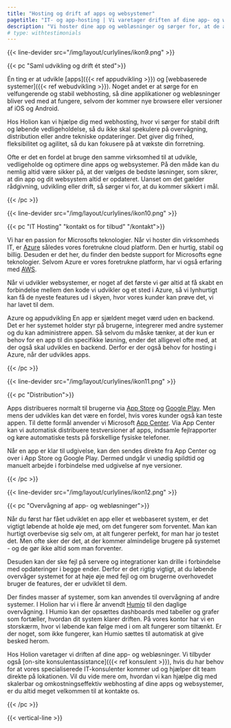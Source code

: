 ```yaml
---
title: "Hosting og drift af apps og websystemer"
pagetitle: "IT- og app-hosting | Vi varetager driften af dine app- og webløsninger"
description: "Vi hoster dine app og webløsninger og sørger for, at de altid er opdateret til nyeste versioner af browsere, Android og iOS."
# type: withtestimonials
---
```


{{< line-devider src="/img/layout/curlylines/ikon9.png" >}}

{{< pc "Saml udvikling og drift ét sted">}}

Én ting er at udvikle [apps]({{< ref appudvikling >}}) og [webbaserede systemer]({{< ref webudvikling >}}). Noget andet er at sørge for en velfungerende og stabil webhosting, så dine applikationer og webløsninger bliver ved med at fungere, selvom der kommer nye browsere eller versioner af iOS og Android.

Hos Holion kan vi hjælpe dig med webhosting, hvor vi sørger for stabil drift og løbende vedligeholdelse, så du ikke skal spekulere på overvågning, distribution eller andre tekniske opdateringer. Det giver dig frihed, fleksibilitet og agilitet, så du kan fokusere på at vækste din forretning.

Ofte er det en fordel at bruge den samme virksomhed til at udvikle, vedligeholde og optimere dine apps og websystemer. På den måde kan du nemlig altid være sikker på, at der vælges de bedste løsninger, som sikrer, at din app og dit websystem altid er opdateret. Uanset om det gælder rådgivning, udvikling eller drift, så sørger vi for, at du kommer sikkert i mål.

{{< /pc >}}

{{< line-devider src="/img/layout/curlylines/ikon10.png" >}}

{{< pc "IT Hosting" "kontakt os for tilbud" "/kontakt">}}

Vi har en passion for Microsofts teknologier. Når vi hoster din virksomheds IT, er [Azure](https://azure.com) således vores foretrukne cloud platform. Den er hurtig, stabil og billig. Desuden er det her, du finder den bedste support for Microsofts egne teknologier. Selvom Azure er vores foretrukne platform, har vi også erfaring med [AWS](https://aws.com).

Når vi udvikler websystemer, er noget af det første vi gør altid at få skabt en forbindelse mellem den kode vi udvikler og et sted i Azure, så vi lynhurtigt kan få de nyeste features ud i skyen, hvor vores kunder kan prøve det, vi har lavet til dem. 

Azure og appudvikling
En app er sjældent meget værd uden en backend. Det er her systemet holder styr på brugerne, integrerer med andre systemer og du kan administrere appen. Så selvom du måske tænker, at der kun er behov for en app til din specifikke løsning, ender det alligevel ofte med, at der også skal udvikles en backend. Derfor er der også behov for hosting i Azure, når der udvikles apps.

{{< /pc >}}

{{< line-devider src="/img/layout/curlylines/ikon11.png" >}}

{{< pc "Distribution">}}


Apps distribueres normalt til brugerne via [App Store](https://www.apple.com/ios/app-store/) og [Google Play](https://play.google.com). Men mens der udvikles kan det være en fordel, hvis vores kunder også kan teste appen. Til dette formål anvender vi Microsoft [App Center](https://appcenter.ms). Via App Center kan vi automatisk distribuere testversioner af apps, indsamle fejlrapporter og køre automatiske tests på forskellige fysiske telefoner.

Når en app er klar til udgivelse, kan den sendes direkte fra App Center og over i App Store og Google Play. Dermed undgår vi unødig spildtid og manuelt arbejde i forbindelse med udgivelse af nye versioner.

{{< /pc >}}

{{< line-devider src="/img/layout/curlylines/ikon12.png" >}}

{{< pc "Overvågning af app- og webløsninger">}}

Når du først har fået udviklet en app eller et webbaseret system, er det vigtigt løbende at holde øje med, om det fungerer som forventet. Man kan hurtigt overbevise sig selv om, at alt fungerer perfekt, for man har jo testet det. Men ofte sker der det, at der kommer almindelige brugere på systemet - og de gør ikke altid som man forventer. 

Desuden kan der ske fejl på servere og integrationer kan drille i forbindelse med opdateringer i begge ender. Derfor er det rigtig vigtigt, at du løbende overvåger systemet for at høje øje med fejl og om brugerne overhovedet bruger de features, der er udviklet til dem.

Der findes masser af systemer, som kan anvendes til overvågning af andre systemer. I Holion har vi i flere år anvendt [Humio](https://humio.com) til den daglige overvågning. I Humio kan der opsættes dashboards med tabeller og grafer som fortæller, hvordan dit system klarer driften. På vores kontor har vi en storskærm, hvor vi løbende kan følge med i om alt fungerer som tiltænkt. Er der noget, som ikke fungerer, kan Humio sættes til automatisk at give besked herom. 

Hos Holion varetager vi driften af dine app- og webløsninger. Vi tilbyder også [on-site konsulentassistance]({{< ref konsulent >}}), hvis du har behov for at vores specialiserede IT-konsulenter kommer ud og hjælper dit team direkte på lokationen. Vil du vide mere om, hvordan vi kan hjælpe dig med skalerbar og omkostningseffektiv webhosting af dine apps og websystemer, er du altid meget velkommen til at kontakte os. 

{{< /pc >}}

{{< vertical-line >}}